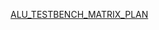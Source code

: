 [ALU_TESTBENCH_MATRIX_PLAN](https://docs.google.com/spreadsheets/d/1GbcHaTXzS6jt2or9KFiHFg1Sdq691uv34t7GBw22vII/edit?gid=1186561603#gid=1186561603)
